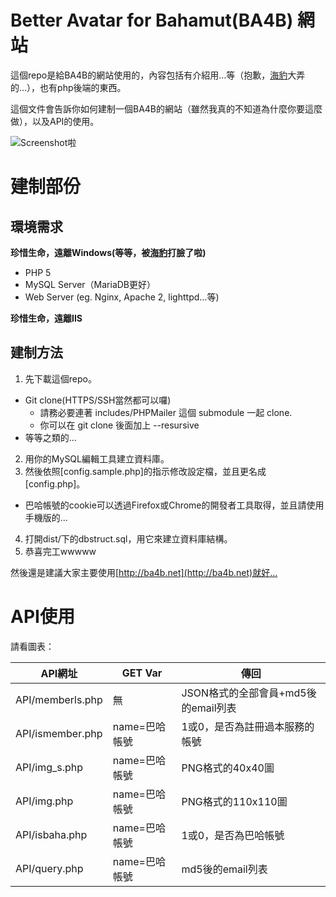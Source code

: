 Better Avatar for Bahamut(BA4B) 網站
====================================

這個repo是給BA4B的網站使用的，內容包括有介紹用…等（抱歉，[海豹](https://github.com/seadog007)大弄的…），也有php後端的東西。

這個文件會告訴你如何建制一個BA4B的網站（雖然我真的不知道為什麼你要這麼做），以及API的使用。

![Screenshot啦](http://i.imgur.com/cmWRoWE.png)

建制部份
========
環境需求
--------
**珍惜生命，遠離Windows(等等，被[海豹](https://github.com/seadog007)打臉了啦)**

* PHP 5
* MySQL Server（MariaDB更好）
* Web Server (eg. Nginx, Apache 2, lighttpd…等)

**珍惜生命，遠離IIS**

建制方法
--------
1. 先下載這個repo。
  * Git clone(HTTPS/SSH當然都可以囉)
    * 請務必要連著 includes/PHPMailer 這個 submodule 一起 clone.
    * 你可以在 git clone 後面加上 --resursive
  * 等等之類的…
2. 用你的MySQL編輯工具建立資料庫。
3. 然後依照[config.sample.php]的指示修改設定檔，並且更名成[config.php]。
  * 巴哈帳號的cookie可以透過Firefox或Chrome的開發者工具取得，並且請使用手機版的…
4. 打開dist/下的dbstruct.sql，用它來建立資料庫結構。
5. 恭喜完工wwwww

然後還是建議大家主要使用[http://ba4b.net](http://ba4b.net)就好…

API使用
=======
請看圖表：

| API網址 | GET Var | 傳回 |
---------|-----|------
| API/memberls.php | 無 | JSON格式的全部會員+md5後的email列表 |
| API/ismember.php | name=巴哈帳號 | 1或0，是否為註冊過本服務的帳號 |
| API/img_s.php | name=巴哈帳號 | PNG格式的40x40圖 |
| API/img.php | name=巴哈帳號 | PNG格式的110x110圖 |
| API/isbaha.php | name=巴哈帳號 | 1或0，是否為巴哈帳號 |
| API/query.php | name=巴哈帳號 | md5後的email列表 |

